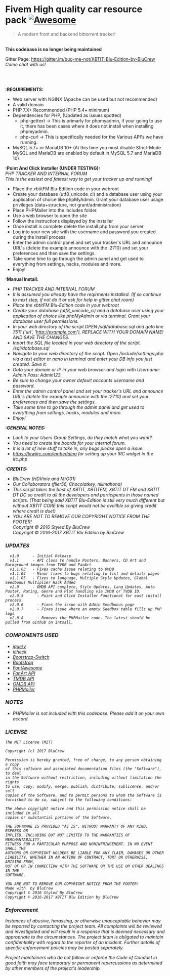 # Fivem High quality car resource pack  [![Awesome](https://cdn.rawgit.com/sindresorhus/awesome/d7305f38d29fed78fa85652e3a63e154dd8e8829/media/badge.svg)](https://gitter.im/bug-me-not/XBTIT-Blu-Edition-by-BluCrew)
> A modern front and backend bittorrent tracker!

<br><b>This codebase is no longer being maintained</b><br>


Gitter Page: https://gitter.im/bug-me-not/XBTIT-Blu-Edition-by-BluCrew
<i>Come chat with us!</i>

<br>
<br>

<b>:REQUIREMENTS:</b>
- Web server with NGINX (Apache can be used but not recommended)<br>
- A valid domain<br>
- PHP 7.X+ Recommended (PHP 5.4+ minimum)<br>
- Dependencies for PHP, (Updated as issues spotted)
  -   php-gettext -> This is primarly for phpmyadmin, if your going to use it, there has been cases where it does not install when installing phpmyadmin.
  -   php-curl    -> This is specifically needed for the Various API's we have running.
- MySQL 5.7+ or MariaDB 10+ (At this time you must disable Strict-Mode. MySQL and MariaDB are enabled by default in MySQL 5.7 and MariaDB 10)<br>

<b>:Point And Click Installer (UNDER TESTING):</b><br>
<i>PHP TRACKER AND INTERNAL FORUM <br>
This is the easiest and fastest way to get your tracker up and running!</i>
<br>
- Place the xbtitFM Blu-Edition code in your webroot<br>
- Create your database (utf8_unicode_ci) and a database user using your application of choice like phpMyAdmin. Grant your database user usage privileges (data+structure, not grant/administration)<br>
- Place PHPMailer into the includes folder.
- Use a web browser to open the site<br>
- Follow the instructions displayed by the installer<br>
- Once install is complete delete the install.php from your server<br>
- Log into your new site with the username and password you created during the install process<br>
- Enter the admin control panel and set your tracker's URL and announce URL's (delete the example announce with the :2710) and set your preferences and then save the settings.<br>
- Take some time to go through the admin panel and get used to everything from settings, hacks, modules and more.<br>
- Enjoy!<br>

<b>:Manual Install:</b><br>
- <i>PHP TRACKER AND INTERNAL FORUM <br>
- It is assumed you already have the reqirments installed. (If so continue to next step, if not do it or ask for help in gitter chat room)<br>
- Place the xbtitFM Blu-Edition code in your webroot<br>
- Create your database (utf8_unicode_ci) and a database user using your application of choice like phpMyAdmin or via terminal. Grant your database user full permissions.<br>
- In your web directory of the script.OPEN   /sql/database.sql and goto line 7511 ('url', 'http://example.com'),  REPLACE WITH YOUR DOMAIN NAME! AND SAVE THE CHANGES.
- Inport the SQL file located in your web directory of the script. /sql/database.sql
- Navigate to your web directory of the script. Open /include/settings.php via a text editor or nano in terminal and enter your DB info you just created. Save it.<br>
- Goto your domain or IP in your web browser and login with Username: Admin Pass: Admin123.<br>
- Be sure to change your owner default accounts username and password.<br>
- Enter the admin control panel and set your tracker's URL and announce URL's (delete the example announce with the :2710) and set your preferences and then save the settings.<br>
- Take some time to go through the admin panel and get used to everything from settings, hacks, modules and more.<br>
- Enjoy!<br>

<b>:GENERAL NOTES:</b><br>
- Look to your Users Group Settings, do they match what you want?<br>
- You need to create the boards for your internal forum.<br>
- It is a lot of new stuff to take in, any bugs please open a issue.<br>
- https://kiwiirc.com/embedding for setting up your IRC widget in the irc.php

<b>:CREDITS:</b><br>
- BluCrew (HDVinie and MrG01)<br>
- Our Collaborators (flier56, Chocolatkey, nilimahona)<br>
- This script takes the best of XBTIT, XBTITFM, XBTIT DT FM and XBTIT DT DC so credit to all the developers and participents in those named scripts. (That being said XBTIT Blu-Edition is still very much different but without XBTIT CORE this script would not be availble so giving credit where credit is due!)<br>
- YOU ARE NOT TO REMOVE OUR COPYRIGHT NOTICE FROM THE FOOTER!<br>
Copyright © 2016 Styled By BluCrew<br>
Copyright © 2016-2017 XBTIT Blu Edition by BluCrew<br>


### UPDATES

```
  v1.0      - Initial Release
  v1.1      - API class to handle Posters, Banners, CD Art and Background images from TVDB and FanArt
  v1.1.03   - Fixes cache issue relating to OMDB
  v1.1.04   - Minor fixes to bugs relating to list and details pages
  v1.1.05   - Fixes to language, Multiple Style Updates, Global Seedbonus Multiplier Hack Added
  v2.0      - OMDB API complete, Style Updates, Lang Updates, Auto Poster, Rating, Genre and Plot handling via IMDB or TVDB ID.
  v2.0.5      - Point and Click Installer Functional for east install process.
  v2.0.6      - Fixes the issue with Admin Seedbonus page
  v2.0.7      - Fixes issue where an empty Seedbox table fills up PHP logs
  v2.0.8      - Removes the PHPMailer code. The latest should be pulled from Github on intsall.
```


### COMPONENTS USED
* [jquery](https://jquery.com)
* [icheck](http://icheck.fronteed.com)
* [Bootstrap-Switch](http://www.bootstrap-switch.org)
* [Bootstrap](http://getbootstrap.com)
* [FontAwesome](http://fontawesome.io)
* [FanArt API](https://fanart.tv)
* [TMDB API](https://www.themoviedb.org)
* [OMDB API](http://omdbapi.com)
* [PHPMailer](https://github.com/PHPMailer/PHPMailer)


### NOTES
- PHPMailer is not included with this codebase. Please add it on your own accord.


### LICENSE
```
The MIT License (MIT)

Copyright (c) 2017 BluCrew

Permission is hereby granted, free of charge, to any person obtaining a copy
of this software and associated documentation files (the "Software"), to deal
in the Software without restriction, including without limitation the rights
to use, copy, modify, merge, publish, distribute, sublicense, and/or sell
copies of the Software, and to permit persons to whom the Software is
furnished to do so, subject to the following conditions:

The above copyright notice and this permission notice shall be included in all
copies or substantial portions of the Software.

THE SOFTWARE IS PROVIDED "AS IS", WITHOUT WARRANTY OF ANY KIND, EXPRESS OR
IMPLIED, INCLUDING BUT NOT LIMITED TO THE WARRANTIES OF MERCHANTABILITY,
FITNESS FOR A PARTICULAR PURPOSE AND NONINFRINGEMENT. IN NO EVENT SHALL THE
AUTHORS OR COPYRIGHT HOLDERS BE LIABLE FOR ANY CLAIM, DAMAGES OR OTHER
LIABILITY, WHETHER IN AN ACTION OF CONTRACT, TORT OR OTHERWISE, ARISING FROM,
OUT OF OR IN CONNECTION WITH THE SOFTWARE OR THE USE OR OTHER DEALINGS IN THE
SOFTWARE.

YOU ARE NOT TO REMOVE OUR COPYRIGHT NOTICE FROM THE FOOTER!
Made with  by BluCrew
Copyright © 2016 Styled By BluCrew
Copyright © 2016-2017 XBTIT Blu Edition by BluCrew
```

### Enforcement

Instances of abusive, harassing, or otherwise unacceptable behavior may be
reported by contacting the project team. All
complaints will be reviewed and investigated and will result in a response that
is deemed necessary and appropriate to the circumstances. The project team is
obligated to maintain confidentiality with regard to the reporter of an incident.
Further details of specific enforcement policies may be posted separately.

Project maintainers who do not follow or enforce the Code of Conduct in good
faith may face temporary or permanent repercussions as determined by other
members of the project's leadership.

